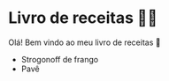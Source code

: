 # Livro de receitas :man_cook:

Olá! Bem vindo ao meu livro de receitas​ :wave:

- Strogonoff de frango
- Pavê